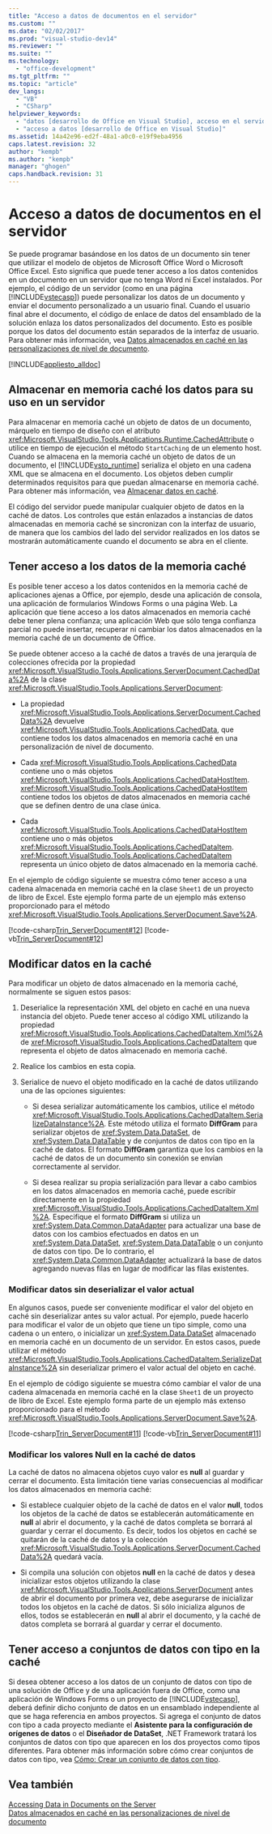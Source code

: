 ```yaml
---
title: "Acceso a datos de documentos en el servidor"
ms.custom: ""
ms.date: "02/02/2017"
ms.prod: "visual-studio-dev14"
ms.reviewer: ""
ms.suite: ""
ms.technology: 
  - "office-development"
ms.tgt_pltfrm: ""
ms.topic: "article"
dev_langs: 
  - "VB"
  - "CSharp"
helpviewer_keywords: 
  - "datos [desarrollo de Office en Visual Studio], acceso en el servidor"
  - "acceso a datos [desarrollo de Office en Visual Studio]"
ms.assetid: 14a42e96-ed2f-48a1-a0c0-e19f9eba4956
caps.latest.revision: 32
author: "kempb"
ms.author: "kempb"
manager: "ghogen"
caps.handback.revision: 31
---
```

# Acceso a datos de documentos en el servidor
  Se puede programar basándose en los datos de un documento sin tener que utilizar el modelo de objetos de Microsoft Office Word o Microsoft Office Excel.  Esto significa que puede tener acceso a los datos contenidos en un documento en un servidor que no tenga Word ni Excel instalados.  Por ejemplo, el código de un servidor \(como en una página [!INCLUDE[vstecasp](../sharepoint/includes/vstecasp-md.md)]\) puede personalizar los datos de un documento y enviar el documento personalizado a un usuario final.  Cuando el usuario final abre el documento, el código de enlace de datos del ensamblado de la solución enlaza los datos personalizados del documento.  Esto es posible porque los datos del documento están separados de la interfaz de usuario.  Para obtener más información, vea [Datos almacenados en caché en las personalizaciones de nivel de documento](../vsto/cached-data-in-document-level-customizations.md).  
  
 [!INCLUDE[appliesto_alldoc](../vsto/includes/appliesto-alldoc-md.md)]  
  
## Almacenar en memoria caché los datos para su uso en un servidor  
 Para almacenar en memoria caché un objeto de datos de un documento, márquelo en tiempo de diseño con el atributo <xref:Microsoft.VisualStudio.Tools.Applications.Runtime.CachedAttribute> o utilice en tiempo de ejecución el método `StartCaching` de un elemento host.  Cuando se almacena en la memoria caché un objeto de datos de un documento, el [!INCLUDE[vsto_runtime](../vsto/includes/vsto-runtime-md.md)] serializa el objeto en una cadena XML que se almacena en el documento.  Los objetos deben cumplir determinados requisitos para que puedan almacenarse en memoria caché.  Para obtener más información, vea [Almacenar datos en caché](../vsto/caching-data.md).  
  
 El código del servidor puede manipular cualquier objeto de datos en la caché de datos.  Los controles que están enlazados a instancias de datos almacenadas en memoria caché se sincronizan con la interfaz de usuario, de manera que los cambios del lado del servidor realizados en los datos se mostrarán automáticamente cuando el documento se abra en el cliente.  
  
## Tener acceso a los datos de la memoria caché  
 Es posible tener acceso a los datos contenidos en la memoria caché de aplicaciones ajenas a Office, por ejemplo, desde una aplicación de consola, una aplicación de formularios Windows Forms o una página Web.  La aplicación que tiene acceso a los datos almacenados en memoria caché debe tener plena confianza; una aplicación Web que sólo tenga confianza parcial no puede insertar, recuperar ni cambiar los datos almacenados en la memoria caché de un documento de Office.  
  
 Se puede obtener acceso a la caché de datos a través de una jerarquía de colecciones ofrecida por la propiedad <xref:Microsoft.VisualStudio.Tools.Applications.ServerDocument.CachedData%2A> de la clase <xref:Microsoft.VisualStudio.Tools.Applications.ServerDocument>:  
  
-   La propiedad <xref:Microsoft.VisualStudio.Tools.Applications.ServerDocument.CachedData%2A> devuelve <xref:Microsoft.VisualStudio.Tools.Applications.CachedData>, que contiene todos los datos almacenados en memoria caché en una personalización de nivel de documento.  
  
-   Cada <xref:Microsoft.VisualStudio.Tools.Applications.CachedData> contiene uno o más objetos <xref:Microsoft.VisualStudio.Tools.Applications.CachedDataHostItem>.  <xref:Microsoft.VisualStudio.Tools.Applications.CachedDataHostItem> contiene todos los objetos de datos almacenados en memoria caché que se definen dentro de una clase única.  
  
-   Cada <xref:Microsoft.VisualStudio.Tools.Applications.CachedDataHostItem> contiene uno o más objetos <xref:Microsoft.VisualStudio.Tools.Applications.CachedDataItem>.  <xref:Microsoft.VisualStudio.Tools.Applications.CachedDataItem> representa un único objeto de datos almacenado en la memoria caché.  
  
 En el ejemplo de código siguiente se muestra cómo tener acceso a una cadena almacenada en memoria caché en la clase `Sheet1` de un proyecto de libro de Excel.  Este ejemplo forma parte de un ejemplo más extenso proporcionado para el método <xref:Microsoft.VisualStudio.Tools.Applications.ServerDocument.Save%2A>.  
  
 [!code-csharp[Trin_ServerDocument#12](../snippets/csharp/VS_Snippets_OfficeSP/Trin_ServerDocument/CS/Form1.cs#12)]
 [!code-vb[Trin_ServerDocument#12](../snippets/visualbasic/VS_Snippets_OfficeSP/Trin_ServerDocument/VB/Form1.vb#12)]  
  
## Modificar datos en la caché  
 Para modificar un objeto de datos almacenado en la memoria caché, normalmente se siguen estos pasos:  
  
1.  Deserialice la representación XML del objeto en caché en una nueva instancia del objeto.  Puede tener acceso al código XML utilizando la propiedad <xref:Microsoft.VisualStudio.Tools.Applications.CachedDataItem.Xml%2A> de <xref:Microsoft.VisualStudio.Tools.Applications.CachedDataItem> que representa el objeto de datos almacenado en memoria caché.  
  
2.  Realice los cambios en esta copia.  
  
3.  Serialice de nuevo el objeto modificado en la caché de datos utilizando una de las opciones siguientes:  
  
    -   Si desea serializar automáticamente los cambios, utilice el método <xref:Microsoft.VisualStudio.Tools.Applications.CachedDataItem.SerializeDataInstance%2A>.  Este método utiliza el formato **DiffGram** para serializar objetos de <xref:System.Data.DataSet>, de <xref:System.Data.DataTable> y de conjuntos de datos con tipo en la caché de datos.  El formato **DiffGram** garantiza que los cambios en la caché de datos de un documento sin conexión se envían correctamente al servidor.  
  
    -   Si desea realizar su propia serialización para llevar a cabo cambios en los datos almacenados en memoria caché, puede escribir directamente en la propiedad <xref:Microsoft.VisualStudio.Tools.Applications.CachedDataItem.Xml%2A>.  Especifique el formato **DiffGram** si utiliza un <xref:System.Data.Common.DataAdapter> para actualizar una base de datos con los cambios efectuados en datos en un <xref:System.Data.DataSet>, <xref:System.Data.DataTable> o un conjunto de datos con tipo.  De lo contrario, el <xref:System.Data.Common.DataAdapter> actualizará la base de datos agregando nuevas filas en lugar de modificar las filas existentes.  
  
### Modificar datos sin deserializar el valor actual  
 En algunos casos, puede ser conveniente modificar el valor del objeto en caché sin deserializar antes su valor actual.  Por ejemplo, puede hacerlo para modificar el valor de un objeto que tiene un tipo simple, como una cadena o un entero, o inicializar un <xref:System.Data.DataSet> almacenado en memoria caché en un documento de un servidor.  En estos casos, puede utilizar el método <xref:Microsoft.VisualStudio.Tools.Applications.CachedDataItem.SerializeDataInstance%2A> sin deserializar primero el valor actual del objeto en caché.  
  
 En el ejemplo de código siguiente se muestra cómo cambiar el valor de una cadena almacenada en memoria caché en la clase `Sheet1` de un proyecto de libro de Excel.  Este ejemplo forma parte de un ejemplo más extenso proporcionado para el método <xref:Microsoft.VisualStudio.Tools.Applications.ServerDocument.Save%2A>.  
  
 [!code-csharp[Trin_ServerDocument#11](../snippets/csharp/VS_Snippets_OfficeSP/Trin_ServerDocument/CS/Form1.cs#11)]
 [!code-vb[Trin_ServerDocument#11](../snippets/visualbasic/VS_Snippets_OfficeSP/Trin_ServerDocument/VB/Form1.vb#11)]  
  
### Modificar los valores Null en la caché de datos  
 La caché de datos no almacena objetos cuyo valor es **null** al guardar y cerrar el documento.  Esta limitación tiene varias consecuencias al modificar los datos almacenados en memoria caché:  
  
-   Si establece cualquier objeto de la caché de datos en el valor **null**, todos los objetos de la caché de datos se establecerán automáticamente en **null** al abrir el documento, y la caché de datos completa se borrará al guardar y cerrar el documento.  Es decir, todos los objetos en caché se quitarán de la caché de datos y la colección <xref:Microsoft.VisualStudio.Tools.Applications.ServerDocument.CachedData%2A> quedará vacía.  
  
-   Si compila una solución con objetos **null** en la caché de datos y desea inicializar estos objetos utilizando la clase <xref:Microsoft.VisualStudio.Tools.Applications.ServerDocument> antes de abrir el documento por primera vez, debe asegurarse de inicializar todos los objetos en la caché de datos.  Si sólo inicializa algunos de ellos, todos se establecerán en **null** al abrir el documento, y la caché de datos completa se borrará al guardar y cerrar el documento.  
  
## Tener acceso a conjuntos de datos con tipo en la caché  
 Si desea obtener acceso a los datos de un conjunto de datos con tipo de una solución de Office y de una aplicación fuera de Office, como una aplicación de Windows Forms o un proyecto de [!INCLUDE[vstecasp](../sharepoint/includes/vstecasp-md.md)], deberá definir dicho conjunto de datos en un ensamblado independiente al que se haga referencia en ambos proyectos.  Si agrega el conjunto de datos con tipo a cada proyecto mediante el **Asistente para la configuración de orígenes de datos** o el **Diseñador de DataSet**, .NET Framework tratará los conjuntos de datos con tipo que aparecen en los dos proyectos como tipos diferentes.  Para obtener más información sobre cómo crear conjuntos de datos con tipo, vea [Cómo: Crear un conjunto de datos con tipo](../Topic/Creating%20and%20configuring%20datasets%20in%20Visual%20Studio.md).  
  
## Vea también  
 [Accessing Data in Documents on the Server](../vsto/accessing-data-in-documents-on-the-server.md)   
 [Datos almacenados en caché en las personalizaciones de nivel de documento](../vsto/cached-data-in-document-level-customizations.md)  
  
  